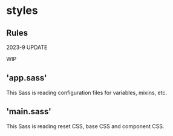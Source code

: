 # styles

## Rules

2023-9 UPDATE

WIP

## 'app.sass'

This Sass is reading configuration files for variables, mixins, etc.

## 'main.sass'

This Sass is reading reset CSS, base CSS and component CSS.
